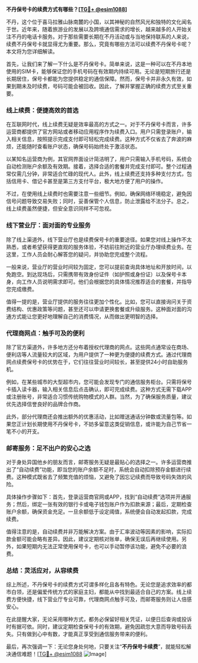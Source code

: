 **不丹保号卡的续费方式有哪些？[[TG💪+ @esim1088](https://t.me/s/esim1088)]**

不丹，这个位于喜马拉雅山脉南麓的小国，以其神秘的自然风光和独特的文化闻名于世。近年来，随着旅游业的发展以及跨境通信需求的增长，越来越多的人开始关注不丹的电话卡服务。对于那些需要长期在不丹活动或与当地保持联系的人来说，续费不丹保号卡就显得尤为重要。那么，究竟有哪些方法可以续费不丹保号卡呢？本文将为您详细解读。

首先，让我们来了解一下什么是不丹保号卡。简单来说，这是一种可以在不丹本地使用的SIM卡，能够保证您的手机号码在有效期内持续可用。无论是短期旅行还是长期居住，保号卡都能为您提供稳定的通信保障。然而，保号卡并非永久有效，如果到期未及时续费，号码可能会被回收。因此，了解并掌握正确的续费方式至关重要。

### **线上续费：便捷高效的首选**

在互联网时代，线上续费无疑是效率最高的方式之一。对于不丹保号卡而言，许多运营商都提供了官方网站或者移动应用程序作为续费入口。用户只需登录账户，输入相关信息，按照提示完成支付即可轻松完成续费。这种方式不仅省去了奔波的麻烦，还能随时查看账户状态，确保号码始终处于激活状态。

以某知名运营商为例，其官网界面设计简洁明了，用户只需输入手机号码，系统会自动检测账户余额及有效期。接着，选择合适的套餐并完成支付即可。整个过程通常仅需几分钟，非常适合忙碌的现代人。此外，线上续费还支持多种支付方式，包括信用卡、借记卡甚至是第三方支付平台，极大地方便了用户的操作。

不过，在使用线上续费时也需要注意一些细节。例如，确保网络环境稳定，避免因信号问题导致交易失败；同时，妥善保管个人信息，防止泄露给不法分子。总之，线上续费虽然便捷，但安全意识同样不可忽视。

### **线下营业厅：面对面的专业服务**

除了线上渠道外，线下营业厅也是续费保号卡的重要途径。如果您对线上操作不太熟悉，或者希望获得更直观的服务体验，不妨前往附近的营业厅办理续费业务。在这里，工作人员会耐心解答您的疑问，并协助您完成整个流程。

一般来说，营业厅的营业时间较为固定，您可以提前查询具体地址和开放时间，以免跑空。到达现场后，只需携带有效身份证件（如护照或身份证）以及保号卡本身，向工作人员说明需求即可。他们会根据您的具体情况推荐适合的套餐，并指导您完成缴费。

值得一提的是，营业厅提供的服务往往更加个性化。比如，您可以直接询问关于资费结构、优惠政策等问题，甚至还可以申请更换套餐或升级服务。这种面对面的沟通方式能让您更好地理解自己的消费情况，从而做出更明智的选择。

### **代理商网点：触手可及的便利**

除了官方渠道外，许多地方还分布着授权代理商的网点。这些网点通常设在商场、便利店等人流量较大的区域，为用户提供了一种更为便捷的续费方式。通过代理商网点续费保号卡的优势在于，它们往往营业时间较长，甚至提供24小时自助服务机。

例如，在某些城市的大型超市内，您可能会发现专门的通信服务柜台。只需将保号卡插入读卡器，输入相关信息后点击确认，即可完成续费。这种方式无需下载APP或注册账号，非常适合习惯传统购物模式的人群。当然，为了确保服务质量，建议优先选择信誉良好的品牌合作商。

此外，部分代理商还会推出额外的优惠活动，比如赠送通话分钟数或流量包等。如果您正计划长期使用不丹保号卡，不妨多留意这类促销信息，或许能为自己节省一笔不小的开支。

### **邮寄服务：足不出户的安心之选**

对于身处异国他乡的朋友而言，邮寄服务无疑是最贴心的选择之一。许多运营商推出了“自动续费”功能，即当您的账户余额不足时，系统会自动扣除预存金额进行续费。这种模式既省去了频繁充值的烦恼，又避免了因忘记续费而导致号码失效的风险。

具体操作步骤如下：首先，登录运营商官网或APP，找到“自动续费”选项并开通服务；然后，绑定一张有效的银行卡或电子钱包账户作为扣款来源；最后，定期检查账户余额，确保资金充足。一旦余额低于设定阈值，系统便会自动发起扣款，完成续费。

值得注意的是，自动续费并非万能解决方案。由于汇率波动等因素的影响，实际扣款金额可能会略有差异。因此，建议定期核对账单，确保无误后再继续使用。另外，如果短期内无法正常使用保号卡，也可以手动暂停该功能，避免不必要的浪费。

### **总结：灵活应对，从容续费**

综上所述，不丹保号卡的续费方式可谓多样化且各有特色。无论您是追求效率的都市白领，还是偏爱传统方式的家庭主妇，都能从中找到最适合自己的方案。线上续费方便快捷，线下营业厅专业可靠，代理商网点触手可及，而邮寄服务则让人倍感安心。

在此提醒大家，无论采用哪种方式，都务必保留好相关凭证，以便日后查询或投诉时有据可依。同时，建议定期检查保号卡的有效期，避免因疏忽大意而导致号码丢失。只有做到心中有数，才能真正享受到通信服务带来的便利。

最后，再次强调一下：无论您身处何地，只要关注“**不丹保号卡续费**”，就能轻松解决通信难题！[[TG💪+ @esim1088](https://t.me/s/esim1088) ![Image](https://i.postimg.cc/4NQfJmqS/Snipaste-2025-05-13-00-14-12.png)]